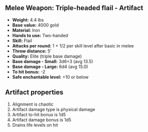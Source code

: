 ## Melee Weapon: Triple-headed flail - Artifact

- **Weight:**       4.4 lbs
- **Base value:**   4000 gold
- **Material:**     Iron
- **Hands to use:** Two-handed
- **Skill:**        Flail
- **Attacks per round:**      1 + 1/2 per skill level after basic in melee
- **Throw distance:**         5'
- **Quality:**      Elite (triple base damage)
- **Base damage - Small:**    3d6+3 (avg 13.5)
- **Base damage - Large:**    6d4 (avg 15.0)
- **To hit bonus:** -2
- **Safe enchantable level:** +10 or below

## Artifact properties
1. Alignment is chaotic
2. Artifact damage type is physical damage
3. Artifact to-hit bonus is 1d5
4. Artifact damage bonus is 1d5
5. Drains life levels on hit